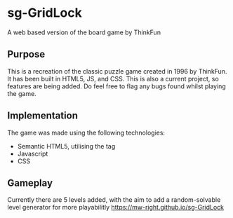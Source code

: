 # sg-GridLock
A web based version of the board game by ThinkFun

## Purpose
This is a recreation of the classic puzzle game created in 1996 by ThinkFun.
It has been built in HTML5, JS, and CSS. This is also a current project, so features are being added.
Do feel free to flag any bugs found whilst playing the game.

## Implementation
The game was made using the following technologies:
* Semantic HTML5, utilising the <canvas> tag
* Javascript
* CSS
  
## Gameplay
Currently there are 5 levels added, with the aim to add a random-solvable level generator for more playabilitly
https://mw-right.github.io/sg-GridLock
